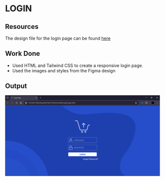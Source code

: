 # LOGIN

## Resources

The design file for the login page can be found [here](https://www.figma.com/design/RIETxxn8ypeoZdxaq7RAxB/Login-Page-design-(Community)?node-id=0-1&t=Bdo2RpAoUMyQV8Ss-0)

## Work Done

- Used HTML and Tailwind CSS to create a responsive login page.
- Used the images and styles from the Figma design

## Output

![output](./assets/Login-Output.png)